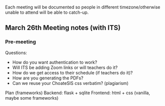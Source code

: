Each meeting will be documented so people in different timezone/otherwise unable to attend will be able to catch-up.

## March 26th Meeting notes (with ITS)

### Pre-meeting
Questions:
- How do you want authentication to work? 
- Will ITS be adding Zoom links or will teachers do it?
- How do we get access to their schedule (if teachers do it)?
- How are you generating the PDFs?
- Can we reuse your ChoateSIS css verbatim? (plagiarism)

Plan (frameworks)
Backend: flask + sqlite
Frontend: html + css (vanilla, maybe some frameworks)
